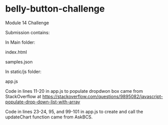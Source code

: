 # belly-button-challenge
Module 14 Challenge

Submission contains:

In Main folder:

index.html

samples.json

In static/js folder:

app.js

Code in lines 11-20 in app.js to populate dropdwon box came from StackOverflow at https://stackoverflow.com/questions/9895082/javascript-populate-drop-down-list-with-array

Code in lines 23-24, 95, and 99-101 in app.js to create and call the updateChart function came from AskBCS.

